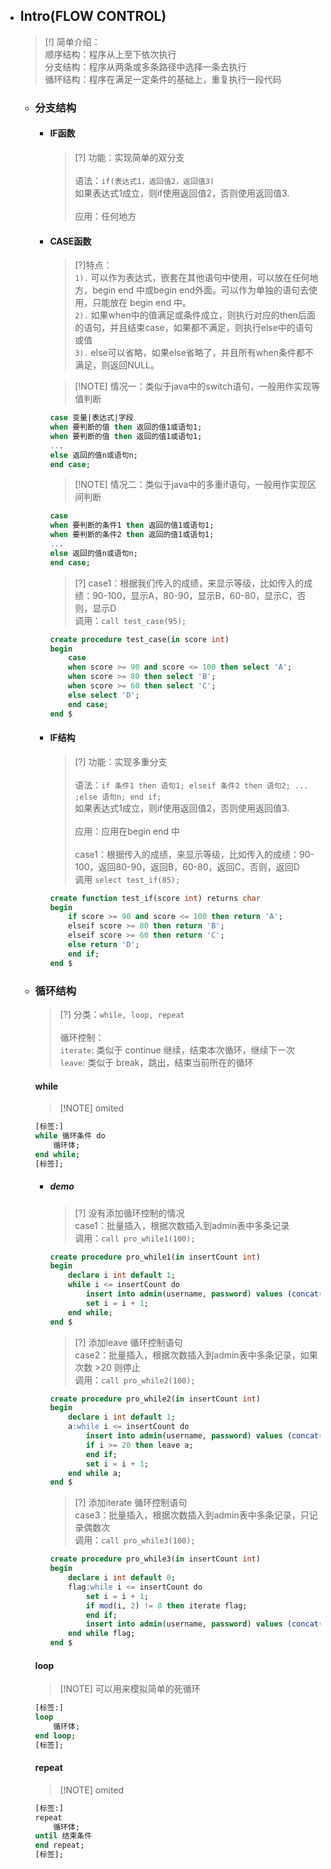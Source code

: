 * ## Intro(FLOW CONTROL)

    > [!] 简单介绍：
    <br>顺序结构：程序从上至下依次执行
    <br>分支结构：程序从两条或多条路径中选择一条去执行
    <br>循环结构：程序在满足一定条件的基础上，重复执行一段代码

    + ### 分支结构

        - #### IF函数

            > [?] 功能：实现简单的双分支
            <br><br>语法：`if(表达式1，返回值2，返回值3)`
            <br>如果表达式1成立，则if使用返回值2，否则使用返回值3.
            <br><br>应用：任何地方

        - #### CASE函数

            <!-- panels:start -->
            > [?]特点：
            <br>`1).` 可以作为表达式，嵌套在其他语句中使用，可以放在任何地方，begin end 中或begin end外面。可以作为单独的语句去使用，只能放在 begin end 中。
            <br>`2).` 如果when中的值满足或条件成立，则执行对应的then后面的语句，并且结束case，如果都不满足，则执行else中的语句或值
            <br>`3).` else可以省略，如果else省略了，并且所有when条件都不满足，则返回NULL。
            <!-- div:left-panel-50 -->
            > [!NOTE] 情况一：类似于java中的switch语句，一般用作实现等值判断
            ```sql
            case 变量|表达式|字段
            when 要判断的值 then 返回的值1或语句1;
            when 要判断的值 then 返回的值1或语句1;
            ...
            else 返回的值n或语句n;
            end case;
            ```
            <!-- div:right-panel-50 -->
            > [!NOTE] 情况二：类似于java中的多重if语句，一般用作实现区间判断
            ```sql
            case
            when 要判断的条件1 then 返回的值1或语句1;
            when 要判断的条件2 then 返回的值1或语句1;
            ...
            else 返回的值n或语句n;
            end case;
            ```
            <!-- panels:end -->

            > [?] case1：根据我们传入的成绩，来显示等级，比如传入的成绩：90-100，显示A，80-90，显示B，60-80，显示C，否则，显示D
            <br>调用：`call test_case(95);`
            ```sql
            create procedure test_case(in score int)
            begin
                case 
                when score >= 90 and score <= 100 then select 'A';
                when score >= 80 then select 'B';
                when score >= 60 then select 'C';
                else select 'D';
                end case;
            end $
            ```
        
        - #### IF结构

            > [?] 功能：实现多重分支
            <br><br>语法：`if 条件1 then 语句1; elseif 条件2 then 语句2; ... ;else 语句n; end if;`
            <br>如果表达式1成立，则if使用返回值2，否则使用返回值3.
            <br><br>应用：应用在begin end 中
            <br><br>case1：根据传入的成绩，来显示等级，比如传入的成绩：90-100，返回80-90，返回B，60-80，返回C，否则，返回D
            <br>调用 `select test_if(85);`

            ```sql
            create function test_if(score int) returns char
            begin
                if score >= 90 and score <= 100 then return 'A';
                elseif score >= 80 then return 'B';
                elseif score >= 60 then return 'C';
                else return 'D';
                end if;
            end $  
            ```
    + ### 循环结构

        > [?] 分类：`while, loop, repeat`
        <br><br>循环控制：
        <br>`iterate`: 类似于 continue 继续，结束本次循环，继续下一次
        <br>`leave`: 类似于 break，跳出，结束当前所在的循环

        <!-- tabs:start -->
        #### **while**
        > [!NOTE] omited
        ```sql
        [标签:] 
        while 循环条件 do
            循环体;
        end while;
        [标签];
        ```
        - ##### demo

            > [?] 没有添加循环控制的情况 
            <br>case1：批量插入，根据次数插入到admin表中多条记录
            <br>调用：`call pro_while1(100);`
            ```sql
            create procedure pro_while1(in insertCount int)
            begin
                declare i int default 1;
                while i <= insertCount do
                    insert into admin(username, password) values (concat('Rose' , i), '666');
                    set i = i + 1;
                end while;
            end $
            ```

            > [?] 添加leave 循环控制语句 
            <br>case2：批量插入，根据次数插入到admin表中多条记录，如果次数 >20 则停止
            <br>调用：`call pro_while2(100);`
            ```sql
            create procedure pro_while2(in insertCount int)
            begin
                declare i int default 1;
                a:while i <= insertCount do
                    insert into admin(username, password) values (concat('xiaohua' , i), '666');
                    if i >= 20 then leave a;
                    end if;
                    set i = i + 1;
                end while a;
            end $
            ```

            > [?] 添加iterate 循环控制语句 
            <br>case3：批量插入，根据次数插入到admin表中多条记录，只记录偶数次
            <br>调用：`call pro_while3(100);`
            ```sql
            create procedure pro_while3(in insertCount int)
            begin
                declare i int default 0;
                flag:while i <= insertCount do
                    set i = i + 1;
                    if mod(i, 2) != 0 then iterate flag;
                    end if;
                    insert into admin(username, password) values (concat('xiaohua' , i), '666');
                end while flag;
            end $
            ```

        #### **loop**
        > [!NOTE] 可以用来模拟简单的死循环
        ```sql
        [标签:] 
        loop
            循环体;
        end loop;
        [标签];
        ```

        #### **repeat**
        > [!NOTE] omited
        ```sql
        [标签:] 
        repeat
            循环体;
        until 结束条件
        end repeat;
        [标签];
        ```
        <!-- tabs:end -->
